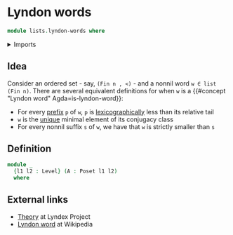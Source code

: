 # Lyndon words

```agda
module lists.lyndon-words where
```

<details><summary>Imports</summary>

```agda
open import foundation.universe-levels

open import lists.conjugacy-classes-lists
open import lists.lexicographic-orders
open import lists.lists
open import lists.prefixes-lists

open import order-theory.posets
```

</details>

## Idea

Consider an ordered set - say, `(Fin n , <)` - and a nonnil word
`w ∈ list (Fin n)`. There are several equivalent definitions for when `w` is a
{{#concept "Lyndon word" Agda=is-lyndon-word}}:

- For every [prefix](lists.prefixes-lists.md) `p` of `w`, `p` is
  [lexicographically](lists.lexicographic-orders.md) less than its relative tail
- `w` is the [unique](foundation-core.contractible-types.md) minimal element of
  its conjugacy class
- For every nonnil suffix `s` of `w`, we have that `w` is strictly smaller than
  `s`

## Definition

```agda
module _
  {l1 l2 : Level} (A : Poset l1 l2)
  where
```

## External links

- [Theory](https://www.lyndex.org/theory.php) at Lyndex Project
- [Lyndon word](https://en.wikipedia.org/wiki/Lyndon_word) at Wikipedia
